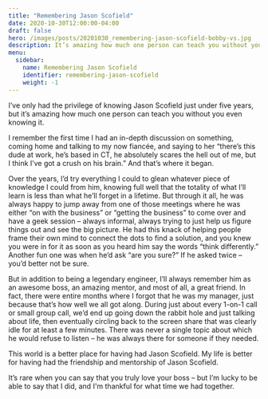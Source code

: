 ```yaml
---
title: "Remembering Jason Scofield"
date: 2020-10-30T12:00:00-04:00
draft: false
hero: /images/posts/20201030_remembering-jason-scofield-bobby-vs.jpg
description: It’s amazing how much one person can teach you without you even knowing it.
menu:
  sidebar:
    name: Remembering Jason Scofield
    identifier: remembering-jason-scofield
    weight: -1
---
```


I’ve only had the privilege of knowing Jason Scofield just under five years, but it’s amazing how much one person can teach you without you even knowing it.

I remember the first time I had an in-depth discussion on something, coming home and talking to my now fiancée, and saying to her “there’s this dude at work, he’s based in CT, he absolutely scares the hell out of me, but I think I’ve got a crush on his brain.” And that’s where it began.

Over the years, I’d try everything I could to glean whatever piece of knowledge I could from him, knowing full well that the totality of what I’ll learn is less than what he’ll forget in a lifetime. But through it all, he was always happy to jump away from one of those meetings where he was either “on with the business” or “getting the business” to come over and have a geek session – always informal, always trying to just help us figure things out and see the big picture. He had this knack of helping people frame their own mind to connect the dots to find a solution, and you knew you were in for it as soon as you heard him say the words “think differently.” Another fun one was when he’d ask “are you sure?” If he asked twice – you’d better not be sure.

But in addition to being a legendary engineer, I’ll always remember him as an awesome boss, an amazing mentor, and most of all, a great friend. In fact, there were entire months where I forgot that he was my manager, just because that’s how well we all got along. During just about every 1-on-1 call or small group call, we’d end up going down the rabbit hole and just talking about life, then eventually circling back to the screen share that was clearly idle for at least a few minutes. There was never a single topic about which he would refuse to listen – he was always there for someone if they needed.

This world is a better place for having had Jason Scofield. My life is better for having had the friendship and mentorship of Jason Scofield.

It’s rare when you can say that you truly love your boss – but I’m lucky to be able to say that I did, and I'm thankful for what time we had together.
